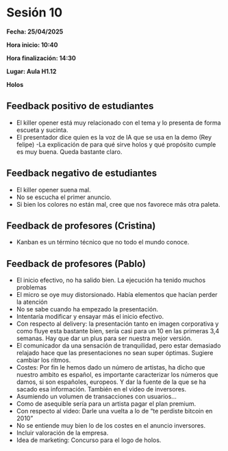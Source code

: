 # Sesión 10

**Fecha: 25/04/2025**

**Hora inicio: 10:40**

**Hora finalización: 14:30**

**Lugar: Aula H1.12**

**Holos**

## Feedback positivo de estudiantes

- El killer opener está muy relacionado con el tema y lo presenta de forma escueta y sucinta.
- El presentador dice quien es la voz de IA que se usa en la demo (Rey felipe)
-La explicación de para qué sirve holos y qué propósito cumple es muy buena. Queda bastante claro.

## Feedback negativo de estudiantes

- El killer opener suena mal.
- No se escucha el primer anuncio.
- Si bien los colores no están mal, cree que nos favorece más otra paleta.

## Feedback de profesores (Cristina)
- Kanban es un término técnico que no todo el mundo conoce.

## Feedback de profesores (Pablo)

- El inicio efectivo, no ha salido bien. La ejecución ha tenido muchos problemas
- El micro se oye muy distorsionado. Había elementos que hacían perder la atención
- No se sabe cuando ha empezado la presentación.
- Intentaría modificar y ensayar más el inicio efectivo.
- Con respecto al delivery: la presentación tanto en imagen corporativa y como fluye esta bastante bien, sería casi para un 10 en las primeras 3,4 semanas. Hay que dar un plus para ser nuestra mejor versión.
- El comunicador da una sensación de tranquilidad, pero estar demasiado relajado hace que las presentaciones no sean super óptimas. Sugiere cambiar los ritmos.
- Costes: Por fin le hemos dado un número de artistas, ha dicho que nuestro ambito es español, es importante caracterizar los números que damos, si son españoles, europeos. Y dar la fuente de la que se ha sacado esa información. También en el video de inversores.
- Asumiendo un volumen de transacciones con usuarios…
- Como de asequible sería para un artista pagar el plan premium.
- Con respecto al video: Darle una vuelta a lo de “te perdiste bitcoin en 2010”
- No se entiende muy bien lo de los costes en el anuncio inversores.
- Incluir valoración de la empresa.
- Idea de marketing: Concurso para el logo de holos. 

